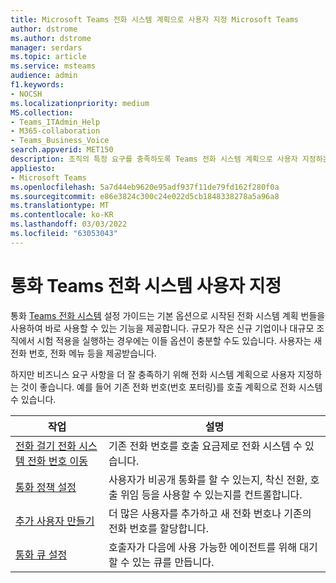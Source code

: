 ```yaml
---
title: Microsoft Teams 전화 시스템 계획으로 사용자 지정 Microsoft Teams
author: dstrome
ms.author: dstrome
manager: serdars
ms.topic: article
ms.service: msteams
audience: admin
f1.keywords:
- NOCSH
ms.localizationpriority: medium
MS.collection:
- Teams_ITAdmin_Help
- M365-collaboration
- Teams_Business_Voice
search.appverid: MET150
description: 조직의 특정 요구를 충족하도록 Teams 전화 시스템 계획으로 사용자 지정하는 방법에 대해 자세히 알아보습니다.
appliesto:
- Microsoft Teams
ms.openlocfilehash: 5a7d44eb9620e95adf937f11de79fd162f280f0a
ms.sourcegitcommit: e86e3824c300c24e022d5cb1848338278a5a96a8
ms.translationtype: MT
ms.contentlocale: ko-KR
ms.lasthandoff: 03/03/2022
ms.locfileid: "63053043"
---
```

# <a name="customize-teams-phone-system-with-calling-plan"></a>통화 Teams 전화 시스템 사용자 지정

통화 [Teams 전화 시스템](set-up-overview.md) 설정 가이드는 기본 옵션으로 시작된 전화 시스템 계획 번들을 사용하여 바로 사용할 수 있는 기능을 제공합니다. 규모가 작은 신규 기업이나 대규모 조직에서 시험 적용을 실행하는 경우에는 이들 옵션이 충분할 수도 있습니다. 사용자는 새 전화 번호, 전화 메뉴 등을 제공받습니다.

하지만 비즈니스 요구 사항을 더 잘 충족하기 위해 전화 시스템 계획으로 사용자 지정하는 것이 좋습니다. 예를 들어 기존 전화 번호(번호 포터링)를 호출 계획으로 전화 시스템 수 있습니다.

| 작업         | 설명       |
|-------------|-------------------|
| [전화 걸기 전화 시스템 전화 번호 이동](port-phone-numbers.md) | 기존 전화 번호를 호출 요금제로 전화 시스템 수 있습니다. |
| [통화 정책 설정](set-up-policies.md) | 사용자가 비공개 통화를 할 수 있는지, 착신 전환, 호출 위임 등을 사용할 수 있는지를 컨트롤합니다. |
| [추가 사용자 만들기](create-users.md) | 더 많은 사용자를 추가하고 새 전화 번호나 기존의 전화 번호를 할당합니다. |
| [통화 큐 설정](./create-a-phone-system-call-queue-smb.md) | 호출자가 다음에 사용 가능한 에이전트를 위해 대기할 수 있는 큐를 만듭니다. |
